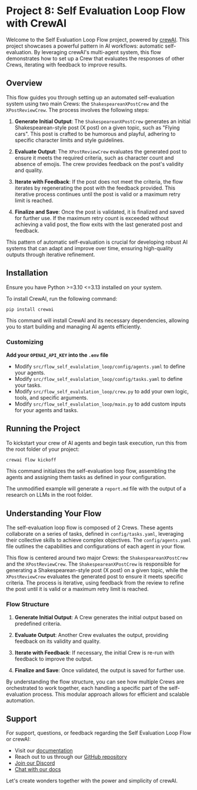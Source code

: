 # Project 8: Self Evaluation Loop Flow with CrewAI

Welcome to the Self Evaluation Loop Flow project, powered by [crewAI](https://crewai.com). This project showcases a powerful pattern in AI workflows: automatic self-evaluation. By leveraging crewAI's multi-agent system, this flow demonstrates how to set up a Crew that evaluates the responses of other Crews, iterating with feedback to improve results.

## Overview

This flow guides you through setting up an automated self-evaluation system using two main Crews: the `ShakespeareanXPostCrew` and the `XPostReviewCrew`. The process involves the following steps:

1. **Generate Initial Output**: The `ShakespeareanXPostCrew` generates an initial Shakespearean-style post (X post) on a given topic, such as "Flying cars". This post is crafted to be humorous and playful, adhering to specific character limits and style guidelines.

2. **Evaluate Output**: The `XPostReviewCrew` evaluates the generated post to ensure it meets the required criteria, such as character count and absence of emojis. The crew provides feedback on the post's validity and quality.

3. **Iterate with Feedback**: If the post does not meet the criteria, the flow iterates by regenerating the post with the feedback provided. This iterative process continues until the post is valid or a maximum retry limit is reached.

4. **Finalize and Save**: Once the post is validated, it is finalized and saved for further use. If the maximum retry count is exceeded without achieving a valid post, the flow exits with the last generated post and feedback.

This pattern of automatic self-evaluation is crucial for developing robust AI systems that can adapt and improve over time, ensuring high-quality outputs through iterative refinement.

## Installation

Ensure you have Python >=3.10 <=3.13 installed on your system.

To install CrewAI, run the following command:

```bash
pip install crewai
```

This command will install CrewAI and its necessary dependencies, allowing you to start building and managing AI agents efficiently.

### Customizing

**Add your `OPENAI_API_KEY` into the `.env` file**

- Modify `src/flow_self_evalulation_loop/config/agents.yaml` to define your agents.
- Modify `src/flow_self_evalulation_loop/config/tasks.yaml` to define your tasks.
- Modify `src/flow_self_evalulation_loop/crew.py` to add your own logic, tools, and specific arguments.
- Modify `src/flow_self_evalulation_loop/main.py` to add custom inputs for your agents and tasks.

## Running the Project

To kickstart your crew of AI agents and begin task execution, run this from the root folder of your project:
    
```bash
crewai flow kickoff 
```


This command initializes the self-evaluation loop flow, assembling the agents and assigning them tasks as defined in your configuration.

The unmodified example will generate a `report.md` file with the output of a research on LLMs in the root folder.

## Understanding Your Flow

The self-evaluation loop flow is composed of 2 Crews. These agents collaborate on a series of tasks, defined in `config/tasks.yaml`, leveraging their collective skills to achieve complex objectives. The `config/agents.yaml` file outlines the capabilities and configurations of each agent in your flow.

This flow is centered around two major Crews: the `ShakespeareanXPostCrew` and the `XPostReviewCrew`. The `ShakespeareanXPostCrew` is responsible for generating a Shakespearean-style post (X post) on a given topic, while the `XPostReviewCrew` evaluates the generated post to ensure it meets specific criteria. The process is iterative, using feedback from the review to refine the post until it is valid or a maximum retry limit is reached.

### Flow Structure

1. **Generate Initial Output**: A Crew generates the initial output based on predefined criteria.

2. **Evaluate Output**: Another Crew evaluates the output, providing feedback on its validity and quality.

3. **Iterate with Feedback**: If necessary, the initial Crew is re-run with feedback to improve the output.

4. **Finalize and Save**: Once validated, the output is saved for further use.

By understanding the flow structure, you can see how multiple Crews are orchestrated to work together, each handling a specific part of the self-evaluation process. This modular approach allows for efficient and scalable automation.

## Support

For support, questions, or feedback regarding the Self Evaluation Loop Flow or crewAI:

- Visit our [documentation](https://docs.crewai.com)
- Reach out to us through our [GitHub repository](https://github.com/joaomdmoura/crewai)
- [Join our Discord](https://discord.com/invite/X4JWnZnxPb)
- [Chat with our docs](https://chatg.pt/DWjSBZn)

Let's create wonders together with the power and simplicity of crewAI.
